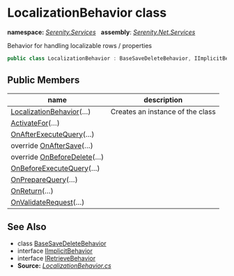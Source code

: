 # LocalizationBehavior class
**namespace:** *[Serenity.Services](../README.md#serenity.services-namespace)*   **assembly**: *[Serenity.Net.Services](../README.md)*

Behavior for handling localizable rows / properties

```csharp
public class LocalizationBehavior : BaseSaveDeleteBehavior, IImplicitBehavior, IRetrieveBehavior
```

## Public Members

| name | description |
| --- | --- |
| [LocalizationBehavior](LocalizationBehavior/LocalizationBehavior.md)(…) | Creates an instance of the class |
| [ActivateFor](LocalizationBehavior/ActivateFor.md)(…) |  |
| [OnAfterExecuteQuery](LocalizationBehavior/OnAfterExecuteQuery.md)(…) |  |
| override [OnAfterSave](LocalizationBehavior/OnAfterSave.md)(…) |  |
| override [OnBeforeDelete](LocalizationBehavior/OnBeforeDelete.md)(…) |  |
| [OnBeforeExecuteQuery](LocalizationBehavior/OnBeforeExecuteQuery.md)(…) |  |
| [OnPrepareQuery](LocalizationBehavior/OnPrepareQuery.md)(…) |  |
| [OnReturn](LocalizationBehavior/OnReturn.md)(…) |  |
| [OnValidateRequest](LocalizationBehavior/OnValidateRequest.md)(…) |  |

## See Also

* class [BaseSaveDeleteBehavior](BaseSaveDeleteBehavior.md)
* interface [IImplicitBehavior](IImplicitBehavior.md)
* interface [IRetrieveBehavior](IRetrieveBehavior.md)
* **Source:** *[LocalizationBehavior.cs](https://github.com/serenity-is/Serenity/blob/master/src/Serenity.Net.Services/RequestHandlers/IntegratedFeatures/Localization/LocalizationBehavior.cs)*
